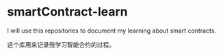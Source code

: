 # smartContract-learn
I will use this repositories to document my learning about smart contracts.
>>>>>>>>>>
这个库用来记录我学习智能合约的过程。
